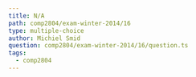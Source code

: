 ```yaml
---
title: N/A
path: comp2804/exam-winter-2014/16
type: multiple-choice
author: Michiel Smid
question: comp2804/exam-winter-2014/16/question.ts
tags:
  - comp2804
---
```


